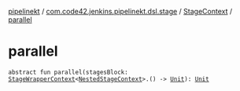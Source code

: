 [pipelinekt](../../index.md) / [com.code42.jenkins.pipelinekt.dsl.stage](../index.md) / [StageContext](index.md) / [parallel](./parallel.md)

# parallel

`abstract fun parallel(stagesBlock: `[`StageWrapperContext`](../-stage-wrapper-context/index.md)`<`[`NestedStageContext`](../-nested-stage-context/index.md)`>.() -> `[`Unit`](https://kotlinlang.org/api/latest/jvm/stdlib/kotlin/-unit/index.html)`): `[`Unit`](https://kotlinlang.org/api/latest/jvm/stdlib/kotlin/-unit/index.html)